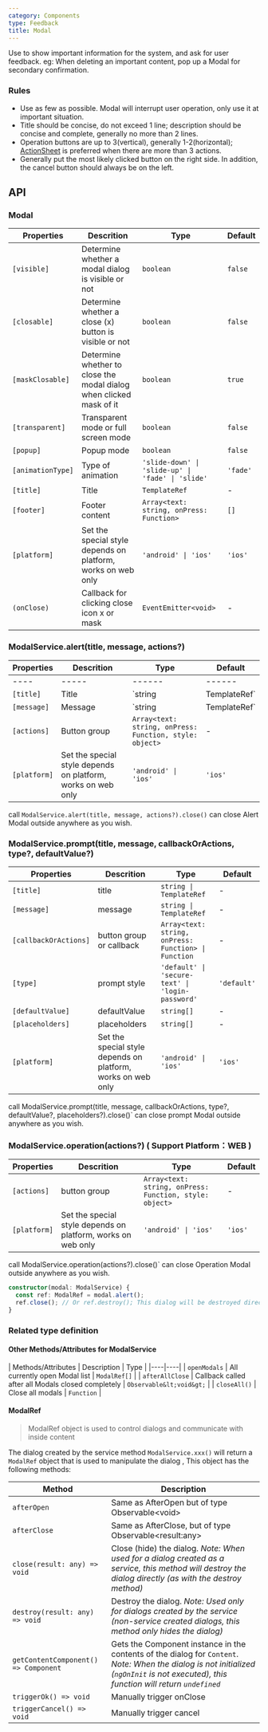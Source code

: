 ```yaml
---
category: Components
type: Feedback
title: Modal
---
```


Use to show important information for the system, and ask for user feedback. eg: When deleting an important content, pop up a Modal for secondary confirmation.

### Rules
- Use as few as possible. Modal will interrupt user operation, only use it at important situation.
- Title should be concise, do not exceed 1 line; description should be concise and complete, generally no more than 2 lines.
- Operation buttons are up to 3(vertical), generally 1-2(horizontal); [ActionSheet](/components/action-sheet) is preferred when there are more than 3 actions.
- Generally put the most likely clicked button on the right side. In addition, the cancel button should always be on the left.

## API

### Modal

Properties | Descrition | Type | Default
-----------|------------|------|--------
| `[visible]` | Determine whether a modal dialog is visible or not | `boolean` | `false` |
| `[closable]` | Determine whether a close (x) button is visible or not | `boolean` | `false` |
| `[maskClosable]` | Determine whether to close the modal dialog when clicked mask of it | `boolean` | `true` |
| `[transparent]` | Transparent mode or full screen mode | `boolean` | `false` |
| `[popup]` | Popup mode | `boolean` | `false` |
| `[animationType]` | Type of animation | `'slide-down' \| 'slide-up' \| 'fade' \| 'slide'` | `'fade'` |
| `[title]` | Title | `TemplateRef` | - |
| `[footer]` | Footer content | `Array<text: string, onPress: Function>` | `[]` |
| `[platform]` | Set the special style depends on platform, works on web only | `'android' \| 'ios'` | `'ios'`|
| `(onClose)` | Callback for clicking close icon x or mask | `EventEmitter<void>` | - |

### ModalService.alert(title, message, actions?)

Properties | Descrition | Type | Default
-----------|------------|------|--------
----|-----|------|------
| `[title]` | Title | `string | TemplateRef` | - |
| `[message]` | Message | `string | TemplateRef` | - |
| `[actions]` | Button group | `Array<text: string, onPress: Function, style: object>` | - |
| `[platform]` | Set the special style depends on platform, works on web only | `'android' \| 'ios'` | `'ios'`|

call `ModalService.alert(title, message, actions?).close()`  can close Alert Modal outside anywhere as you wish.

### ModalService.prompt(title, message, callbackOrActions, type?, defaultValue?)

Properties | Descrition | Type | Default
-----------|------------|------|--------
| `[title]` | title | `string \| TemplateRef` | - |
| `[message]` | message | `string \| TemplateRef` | - |
| `[callbackOrActions]` | button group or callback | `Array<text: string, onPress: Function> \| Function` | - |
| `[type]` | prompt style | `'default' \| 'secure-text' \| 'login-password'` | `'default'` |
| `[defaultValue]` | defaultValue | `string[]` | - |
| `[placeholders]` | placeholders | `string[]` | - |
| `[platform]` | Set the special style depends on platform, works on web only | `'android' \| 'ios'` | `'ios'`|

call ModalService.prompt(title, message, callbackOrActions, type?, defaultValue?, placeholders?).close()` can close prompt Modal outside anywhere as you wish.

### ModalService.operation(actions?) ( Support Platform：WEB )

Properties | Descrition | Type | Default
-----------|------------|------|--------
| `[actions]` | button group | `Array<text: string, onPress: Function, style: object>` | - |
| `[platform]` | Set the special style depends on platform, works on web only | `'android' \| 'ios'` | `'ios'`|

call ModalService.operation(actions?).close()` can close Operation Modal outside anywhere as you wish.


```ts
constructor(modal: ModalService) {
  const ref: ModalRef = modal.alert();
  ref.close(); // Or ref.destroy(); This dialog will be destroyed directly
}
```

### Related type definition

#### Other Methods/Attributes for ModalService

| Methods/Attributes | Description | Type |
|----|----|
| `openModals` | All currently open Modal list | `ModalRef[]` |
| `afterAllClose` | Callback called after all Modals closed completely | `Observable&lt;void&gt;` |
| `closeAll()` | Close all modals | `Function` |

#### ModalRef

> ModalRef object is used to control dialogs and communicate with inside content

The dialog created by the service method `ModalService.xxx()` will return a `ModalRef` object that is used to manipulate the dialog , This object has the following methods:

| Method | Description |
|----|----|
| `afterOpen` | Same as AfterOpen but of type Observable&lt;void&gt; |
| `afterClose` | Same as AfterClose, but of type Observable&lt;result:any&gt; |
| `close(result: any) => void` | Close (hide) the dialog. <i>Note: When used for a dialog created as a service, this method will destroy the dialog directly (as with the destroy method)</i> |
| `destroy(result: any) => void` | Destroy the dialog. <i>Note: Used only for dialogs created by the service (non-service created dialogs, this method only hides the dialog)</i> |
| `getContentComponent() => Component` | Gets the Component instance in the contents of the dialog for `Content`. <i> Note: When the dialog is not initialized (`ngOnInit` is not executed), this function will return `undefined`</i> |
| `triggerOk() => void` | Manually trigger onClose |
| `triggerCancel() => void` | Manually trigger cancel |
